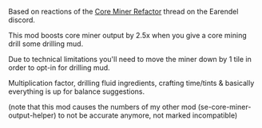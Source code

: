 Based on reactions of the [Core Miner Refactor](https://discord.com/channels/419526714721566720/1144793340307570868) thread on the Earendel discord.

This mod boosts core miner output by 2.5x when you give a core mining drill some drilling mud.

Due to technical limitations you'll need to move the miner down by 1 tile in order to opt-in for drilling mud.

Multiplication factor, drilling fluid ingredients, crafting time/tints & basically everything is up for balance suggestions.

(note that this mod causes the numbers of my other mod (se-core-miner-output-helper) to not be accurate anymore, not marked incompatible)
